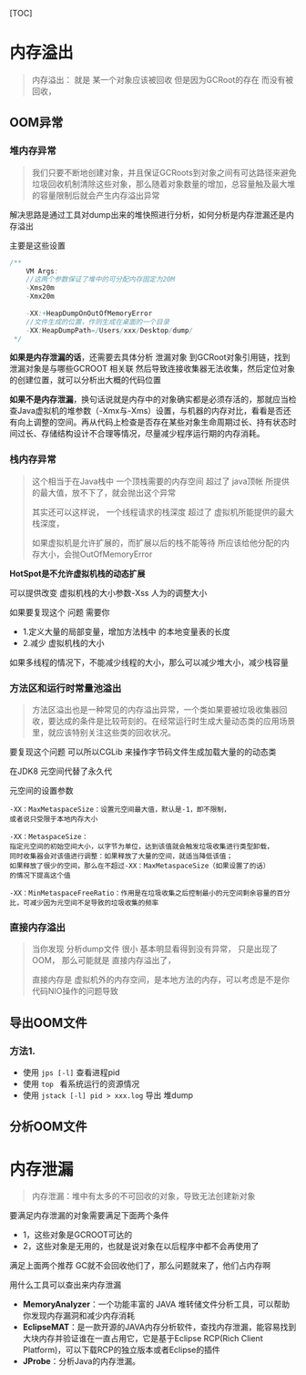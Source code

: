 

[TOC]

# 内存溢出



> 内存溢出： 就是 某一个对象应该被回收 但是因为GCRoot的存在 而没有被回收，



## OOM异常



### 堆内存异常

> 我们只要不断地创建对象，并且保证GCRoots到对象之间有可达路径来避免垃圾回收机制清除这些对象，那么随着对象数量的增加，总容量触及最大堆的容量限制后就会产生内存溢出异常

解决思路是通过工具对dump出来的堆快照进行分析，如何分析是内存泄漏还是内存溢出

 主要是这些设置

```java
/**
    VM Args:
    //这两个参数保证了堆中的可分配内存固定为20M
    -Xms20m
    -Xmx20m  
   
    -XX:+HeapDumpOnOutOfMemoryError 
    //文件生成的位置，作则生成在桌面的一个目录
    -XX:HeapDumpPath=/Users/xxx/Desktop/dump/ 
 */
```

**如果是内存泄漏的话**，还需要去具体分析 泄漏对象 到GCRoot对象引用链，找到泄漏对象是与哪些GCROOT 相关联 然后导致连接收集器无法收集，然后定位对象的创建位置，就可以分析出大概的代码位置



**如果不是内存泄漏**，换句话说就是内存中的对象确实都是必须存活的，那就应当检查Java虚拟机的堆参数（-Xmx与-Xms）设置，与机器的内存对比，看看是否还有向上调整的空间。再从代码上检查是否存在某些对象生命周期过长、持有状态时间过长、存储结构设计不合理等情况，尽量减少程序运行期的内存消耗。



### 栈内存异常

> 这个相当于在Java栈中 一个顶栈需要的内存空间 超过了  java顶帐 所提供的最大值，放不下了，就会抛出这个异常  
>
> 其实还可以这样说， 一个线程请求的栈深度 超过了 虚拟机所能提供的最大栈深度，
>
> 如果虚拟机是允许扩展的，而扩展以后的栈不能等待 所应该给他分配的内存大小，会抛OutOfMemoryError



**HotSpot是不允许虚拟机栈的动态扩展**



可以提供改变 虚拟机栈的大小参数-Xss  人为的调整大小



如果要复现这个 问题  需要你

- 1.定义大量的局部变量，增加方法栈中 的本地变量表的长度
- 2.减少 虚拟机栈的大小



如果多线程的情况下，不能减少线程的大小，那么可以减少堆大小，减少栈容量



### 方法区和运行时常量池溢出



> 方法区溢出也是一种常见的内存溢出异常，一个类如果要被垃圾收集器回收，要达成的条件是比较苛刻的。在经常运行时生成大量动态类的应用场景里，就应该特别关注这些类的回收状况。



要复现这个问题 可以所以CGLib 来操作字节码文件生成加载大量的的动态类



在JDK8 元空间代替了永久代

元空间的设置参数



```
-XX：MaxMetaspaceSize：设置元空间最大值，默认是-1，即不限制，
或者说只受限于本地内存大小

-XX：MetaspaceSize：
指定元空间的初始空间大小，以字节为单位，达到该值就会触发垃圾收集进行类型卸载，
同时收集器会对该值进行调整：如果释放了大量的空间，就适当降低该值；
如果释放了很少的空间，那么在不超过-XX：MaxMetaspaceSize（如果设置了的话）
的情况下提高这个值

-XX：MinMetaspaceFreeRatio：作用是在垃圾收集之后控制最小的元空间剩余容量的百分比，可减少因为元空间不足导致的垃圾收集的频率
```



### 直接内存溢出

> 当你发现 分析dump文件 很小  基本明显看得到没有异常， 只是出现了OOM， 那么可能就是 直接内存溢出了，
>
> 直接内存是 虚拟机外的内存空间，是本地方法的内存，可以考虑是不是你 代码NIO操作的问题导致



## 导出OOM文件



### 方法1.

- 使用  `jps [-l]` 查看进程pid
- 使用 `top ` 看系统运行的资源情况
- 使用 `jstack [-l] pid > xxx.log` 导出 堆dump 







## 分析OOM文件





# 内存泄漏



> 内存泄漏：堆中有太多的不可回收的对象，导致无法创建新对象

要满足内存泄漏的对象需要满足下面两个条件

- 1，这些对象是GCROOT可达的
- 2，这些对象是无用的，也就是说对象在以后程序中都不会再使用了

满足上面两个推荐  GC就不会回收他们了，那么问题就来了，他们占内存啊



用什么工具可以查出来内存泄漏

- **MemoryAnalyzer**：一个功能丰富的 JAVA 堆转储文件分析工具，可以帮助你发现内存漏洞和减少内存消耗
- **EclipseMAT**：是一款开源的JAVA内存分析软件，查找内存泄漏，能容易找到大块内存并验证谁在一直占用它，它是基于Eclipse RCP(Rich Client Platform)，可以下载RCP的独立版本或者Eclipse的插件
- **JProbe**：分析Java的内存泄漏。